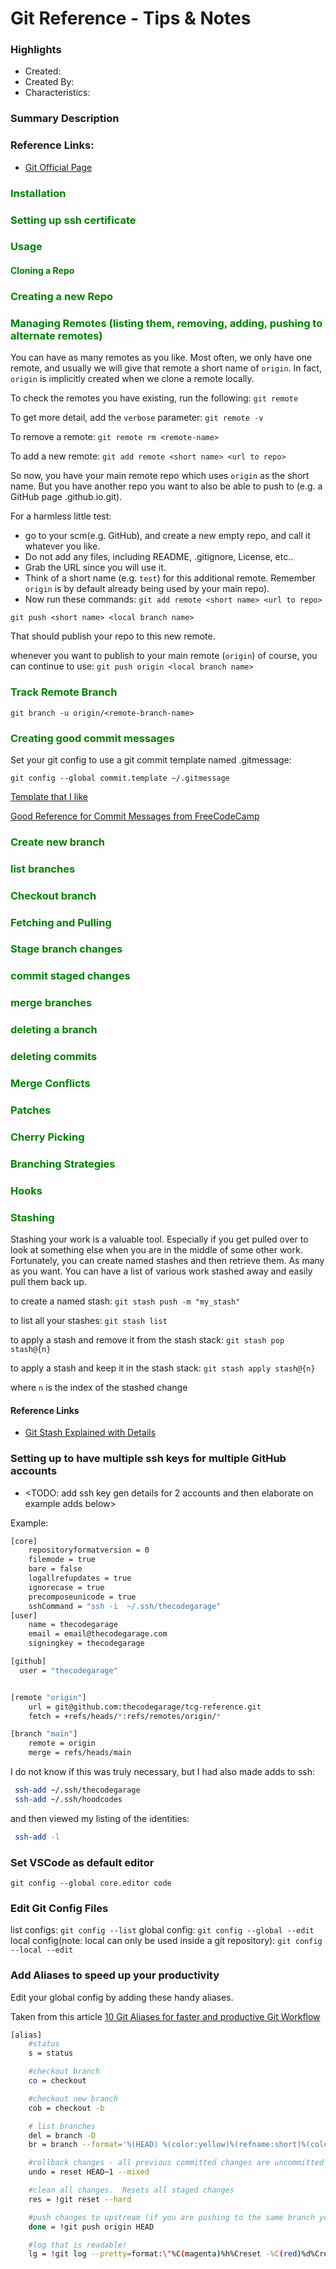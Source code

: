 # Git Reference - Tips & Notes

### Highlights

- Created:
- Created By:
- Characteristics:

### Summary Description

### Reference Links:

- [Git Official Page](https://git-scm.com/)

### <span style="color: green">Installation</span>

### <span style="color: green">Setting up ssh certificate</span>

### <span style="color: green">Usage</span>

#### <span style="color: green">Cloning a Repo</span>

### <span style="color: green">Creating a new Repo</span>

### <span style="color: green">Managing Remotes (listing them, removing, adding, pushing to alternate remotes)</span>

You can have as many remotes as you like. Most often, we only have one remote, and usually we will give that remote a short name of `origin`. In fact, `origin` is implicitly created when we clone a remote locally.

To check the remotes you have existing, run the following:
`git remote`

To get more detail, add the `verbose` parameter:
`git remote -v`

To remove a remote:
`git remote rm <remote-name>`

To add a new remote:
`git add remote <short name> <url to repo>`

So now, you have your main remote repo which uses `origin` as the short name. But you have another repo you want to also be able to push to (e.g. a GitHub page <username>.github.io.git).

For a harmless little test:

- go to your scm(e.g. GitHub), and create a new empty repo, and call it whatever you like.
- Do not add any files, including README, .gitignore, License, etc..
- Grab the URL since you will use it.
- Think of a short name (e.g. `test`) for this additional remote. Remember `origin` is by default already being used by your main repo).
- Now run these commands:
  `git add remote <short name> <url to repo>`

`git push <short name> <local branch name>`

That should publish your repo to this new remote.

whenever you want to publish to your main remote (`origin`) of course, you can continue to use:
`git push origin <local branch name>`

### <span style="color: green">Track Remote Branch</span>

`git branch -u origin/<remote-branch-name>`

### <span style="color: green">Creating good commit messages</span>

Set your git config to use a git commit template named .gitmessage:

`git config --global commit.template ~/.gitmessage`

[Template that I like](https://gist.github.com/adeekshith/cd4c95a064977cdc6c50)

[Good Reference for Commit Messages from FreeCodeCamp](https://www.freecodecamp.org/news/writing-good-commit-messages-a-practical-guide/)

### <span style="color: green">Create new branch</span>

### <span style="color: green">list branches</span>

### <span style="color: green">Checkout branch</span>

### <span style="color: green">Fetching and Pulling</span>

### <span style="color: green">Stage branch changes</span>

### <span style="color: green">commit staged changes</span>

### <span style="color: green">merge branches</span>

### <span style="color: green">deleting a branch</span>

### <span style="color: green">deleting commits</span>

### <span style="color: green">Merge Conflicts</span>

### <span style="color: green">Patches</span>

### <span style="color: green">Cherry Picking</span>

### <span style="color: green">Branching Strategies</span>

### <span style="color: green">Hooks</span>

### <span style="color: green">Stashing</span>

Stashing your work is a valuable tool. Especially if you get pulled over to look at something else when you are in the middle of some other work. Fortunately, you can create named stashes and then retrieve them. As many as you want. You can have a list of various work stashed away and easily pull them back up.

to create a named stash:
`git stash push -m "my_stash"`

to list all your stashes:
`git stash list`

to apply a stash and remove it from the stash stack:
`git stash pop stash@{n}`

to apply a stash and keep it in the stash stack:
`git stash apply stash@{n}`

where `n` is the index of the stashed change

#### Reference Links

- [Git Stash Explained with Details](https://www.golinuxcloud.com/git-stash-explained-in-detail-with-examples/)

### Setting up to have multiple ssh keys for multiple GitHub accounts

- <TODO: add ssh key gen details for 2 accounts and then elaborate on example adds below>

Example:

```sh
[core]
	repositoryformatversion = 0
	filemode = true
	bare = false
	logallrefupdates = true
	ignorecase = true
	precomposeunicode = true
	sshCommand = "ssh -i  ~/.ssh/thecodegarage"
[user]
	name = thecodegarage
	email = email@thecodegarage.com
  	signingkey = thecodegarage

[github]
  user = "thecodegarage"


[remote "origin"]
	url = git@github.com:thecodegarage/tcg-reference.git
	fetch = +refs/heads/*:refs/remotes/origin/*

[branch "main"]
	remote = origin
	merge = refs/heads/main
```

I do not know if this was truly necessary, but I had also made adds to ssh:

```sh
 ssh-add ~/.ssh/thecodegarage
 ssh-add ~/.ssh/hoodcodes
```

and then viewed my listing of the identities:

```sh
 ssh-add -l
```

### Set VSCode as default editor

`git config --global core.editor code`

### Edit Git Config Files

list configs: `git config --list`
global config: `git config --global --edit`
local config(note: local can only be used inside a git repository): `git config --local --edit`

### Add Aliases to speed up your productivity

Edit your global config by adding these handy aliases.

Taken from this article [10 Git Aliases for faster and productive Git Workflow](https://snyk.io/blog/10-git-aliases-for-faster-and-productive-git-workflow/)

```sh
[alias]
	#status
	s = status

	#checkout branch
	co = checkout

	#checkout new branch
	cob = checkout -b

	# list branches
	del = branch -D
	br = branch --format='%(HEAD) %(color:yellow)%(refname:short)%(color:reset) - %(contents:subject) %(color:green)(%(committerdate:relative)) [%(authorname)]' --sort=-committerdate

	#rollback changes - all previous committed changes are uncommitted so you can resume work on them
	undo = reset HEAD~1 --mixed

	#clean all changes.  Resets all staged changes
	res = !git reset --hard

	#push changes to upstream (if you are pushing to the same branch you are in currently)
	done = !git push origin HEAD

	#log that is readable!
	lg = !git log --pretty=format:\"%C(magenta)%h%Creset -%C(red)%d%Creset %s %C(dim green)(%cr) [%an]\" --abbrev-commit -30
```
